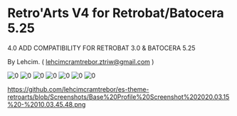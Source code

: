 # Retro'Arts V4 for Retrobat/Batocera 5.25


4.0 ADD COMPATIBILITY FOR RETROBAT 3.0 & BATOCERA 5.25


	
By Lehcim. ( lehcimcramtrebor.ztriw@gmail.com )

![0](https://raw.githubusercontent.com/lehcimcramtrebor/es-theme-retroarts/blob/Screenshots/01.png)
![0](https://raw.githubusercontent.com/lehcimcramtrebor/es-theme-retroarts/blob/Screenshots/01.png)
![0](https://raw.githubusercontent.com/lehcimcramtrebor/es-theme-retroarts/blob/Screenshots/01.png)
![0](https://raw.githubusercontent.com/lehcimcramtrebor/es-theme-retroarts/blob/Screenshots/01.png)
![0](https://raw.githubusercontent.com/lehcimcramtrebor/es-theme-retroarts/blob/Screenshots/01.png)
![0](https://raw.githubusercontent.com/lehcimcramtrebor/es-theme-retroarts/blob/Screenshots/01.png)
![0](https://raw.githubusercontent.com/lehcimcramtrebor/es-theme-retroarts/blob/Screenshots/01.png)


https://github.com/lehcimcramtrebor/es-theme-retroarts/blob/Screenshots/Base%20Profile%20Screenshot%202020.03.15%20-%2010.03.45.48.png